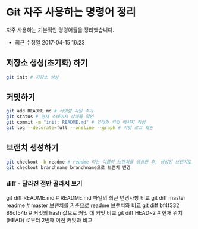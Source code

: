 # Git 자주 사용하는 명령어 정리
자주 사용하는 기본적인 명령어들을 정리했습니다.
- 최근 수정일 2017-04-15 16:23
## 저장소 생성(초기화) 하기
```bash
git init # 저장소 생성
```
## 커밋하기
```bash
git add README.md # 커밋할 파일 추가
git status # 현재 스테이지 상태를 확인
git commit -m "init: README.md" # 인라인 커밋 메시지 작성
git log --decorate=full --oneline --graph # 커밋 로그 확인
```
## 브랜치 생성하기
```bash
git checkout -b readme # readme 라는 이름의 브랜치를 생성한 후, 생성된 브랜치로 체크아웃  -b 브랜치 생성
git checkout branchname branchname으로 브랜치 변경
```
### diff - 달라진 점만 골라서 보기
git diff README.md # README.md 파일의 최근 변경사항 비교
git diff master readme # master 브랜치를 기준으로 readme 브랜치와 비교
git diff bf4f332 89cf54b # 커밋의 hash 값으로 커밋 대 커밋 비교
git diff HEAD~2 # 현재 위치(HEAD) 로부터 2번째 이전 커밋과 비교
